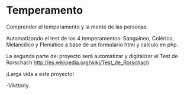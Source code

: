 # Temperamento
Comprender el temperamento y la mente de las personas.

Automatizando el test de los 4 temperamentos: Sanguíneo, Colérico, Melancílico y Flemático a base de un formulario html y 
calculo en php.

La segunda parte del proyecto será automatizar y digitalizar el Test de Rorschach http://es.wikipedia.org/wiki/Test_de_Rorschach

¡Larga vida a este proyecto!


-Vikttorly. 

